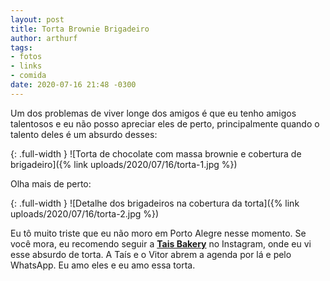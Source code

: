 ```yaml
---
layout: post
title: Torta Brownie Brigadeiro
author: arthurf
tags:
- fotos
- links
- comida
date: 2020-07-16 21:48 -0300
---
```

Um dos problemas de viver longe dos amigos é que eu tenho amigos talentosos e eu não posso apreciar eles de perto, principalmente quando o talento deles é um absurdo desses:

{: .full-width }
![Torta de chocolate com massa brownie e cobertura de brigadeiro]({% link uploads/2020/07/16/torta-1.jpg %})

Olha mais de perto:

{: .full-width }
![Detalhe dos brigadeiros na cobertura da torta]({% link uploads/2020/07/16/torta-2.jpg %})

Eu tô muito triste que eu não moro em Porto Alegre nesse momento. Se você mora, eu recomendo seguir a [**Tais Bakery**](https://www.instagram.com/tais.bakery/) no Instagram, onde eu vi esse absurdo de torta. A Taís e o Vitor abrem a agenda por lá e pelo WhatsApp. Eu amo eles e eu amo essa torta.
